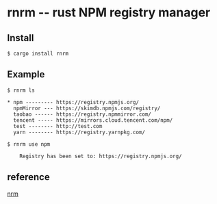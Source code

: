 rnrm -- rust NPM registry manager
===


## Install

```
$ cargo install rnrm
```

## Example
```
$ rnrm ls

* npm --------- https://registry.npmjs.org/
  npmMirror --- https://skimdb.npmjs.com/registry/
  taobao ------ https://registry.npmmirror.com/
  tencent ----- https://mirrors.cloud.tencent.com/npm/
  test -------- http://test.com
  yarn -------- https://registry.yarnpkg.com/

```
```
$ rnrm use npm

    Registry has been set to: https://registry.npmjs.org/

```
## reference
[nrm](https://github.com/Pana/nrm)